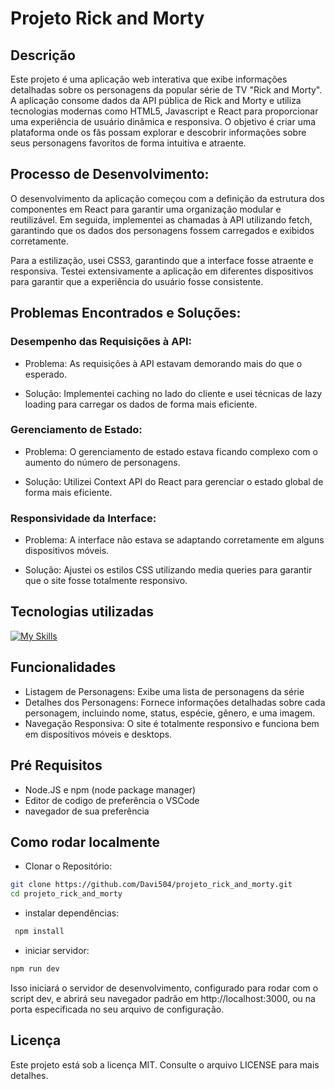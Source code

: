 # Projeto Rick and Morty

## Descrição

Este projeto é uma aplicação web interativa que exibe informações detalhadas sobre os personagens da popular série de TV "Rick and Morty". A aplicação consome dados da API pública de Rick and Morty e utiliza tecnologias modernas como HTML5, Javascript e React para proporcionar uma experiência de usuário dinâmica e responsiva. O objetivo é criar uma plataforma onde os fãs possam explorar e descobrir informações sobre seus personagens favoritos de forma intuitiva e atraente. 

## Processo de Desenvolvimento:
O desenvolvimento da aplicação começou com a definição da estrutura dos componentes em React para garantir uma organização modular e reutilizável. Em seguida, implementei as chamadas à API utilizando fetch, garantindo que os dados dos personagens fossem carregados e exibidos corretamente.

Para a estilização, usei CSS3, garantindo que a interface fosse atraente e responsiva. Testei extensivamente a aplicação em diferentes dispositivos para garantir que a experiência do usuário fosse consistente.

## Problemas Encontrados e Soluções:

### Desempenho das Requisições à API:

 - Problema: As requisições à API estavam demorando mais do que o esperado.

 - Solução: Implementei caching no lado do cliente e usei técnicas de lazy loading para carregar os dados de forma mais eficiente.

### Gerenciamento de Estado:

 - Problema: O gerenciamento de estado estava ficando complexo com o aumento do número de personagens.

 - Solução: Utilizei Context API do React para gerenciar o estado global de forma mais eficiente.

### Responsividade da Interface:

 - Problema: A interface não estava se adaptando corretamente em alguns dispositivos móveis.

 - Solução: Ajustei os estilos CSS utilizando media queries para garantir que o site fosse totalmente responsivo.

## Tecnologias utilizadas

[![My Skills](https://skillicons.dev/icons?i=html,css,javascript,react,nodejs,npm)](https://skillicons.dev)

## Funcionalidades

- Listagem de Personagens: Exibe uma lista de personagens da série
- Detalhes dos Personagens: Fornece informações detalhadas sobre cada personagem, incluindo nome, status, espécie, gênero, e uma imagem.
- Navegação Responsiva: O site é totalmente responsivo e funciona bem em dispositivos móveis e desktops.

## Pré Requisitos

- Node.JS e npm (node package manager)
- Editor de codigo de preferência o VSCode
- navegador de sua preferência

## Como rodar localmente

- Clonar o Repositório:

``` sh
git clone https://github.com/Davi504/projeto_rick_and_morty.git
cd projeto_rick_and_morty
```

- instalar dependências:

``` sh
 npm install
```

- iniciar servidor:

``` sh
npm run dev
```

Isso iniciará o servidor de desenvolvimento, configurado para rodar com o script dev, e abrirá seu navegador padrão em http://localhost:3000, ou na porta especificada no seu arquivo de configuração.

## Licença 

Este projeto está sob a licença MIT. Consulte o arquivo LICENSE para mais detalhes.


